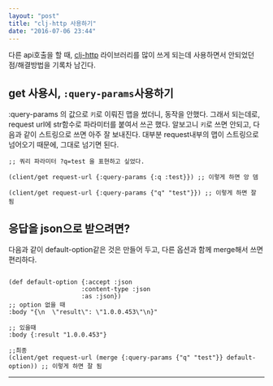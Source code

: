 ```yaml
---
layout: "post"
title: "clj-http 사용하기"
date: "2016-07-06 23:44"
---
```


다른 api호출을 할 때, [clj-http] 라이브러리를 많이 쓰게 되는데 사용하면서 안되었던 점/해결방법을 기록차 남긴다.

## get 사용시, `:query-params`사용하기

:query-params 의 값으로 `키`로 이뤄진 맵을 썼더니, 동작을 안했다.
그래서 되는데로, request url에 str함수로 파라미터를 붙여서 쓰곤 했다.
알보고니 `키`로 쓰면 안되고, 다음과 같이 스트링으로 쓰면 아주 잘 보내진다.
대부분 request내부의 맵이 스트링으로 넘어오기 때문에, 그대로 넘기면 된다.


```
;; 쿼리 파라미터 ?q=test 을 표현하고 싶었다.

(client/get request-url {:query-params {:q :test}}) ;; 이렇게 하면 앙 뎀

(client/get request-url {:query-params {"q" "test"}}) ;; 이렇게 하면 잘 됨
```

## 응답을 json으로 받으려면?

다음과 같이 default-option같은 것은 만들어 두고, 다른 옵션과 함께 merge해서 쓰면 편리하다.

```

(def default-option {:accept :json
                    :content-type :json
                    :as :json})
;; option 없을 때
:body "{\n  \"result\": \"1.0.0.453\"\n}"

;; 있을때
:body {:result "1.0.0.453"}

;;최종
(client/get request-url (merge {:query-params {"q" "test"}} default-option)) ;; 이렇게 하면 잘 됨
```

-------

[clj-http]: https://github.com/dakrone/clj-http
